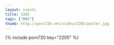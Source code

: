 ```yaml
--- 
layout: sieutv
title: 2205
tags: ["002"]
thumb: http://porn720.net/video/2205/poster.jpg
---
```

{% include porn720 key="2205" %} 
